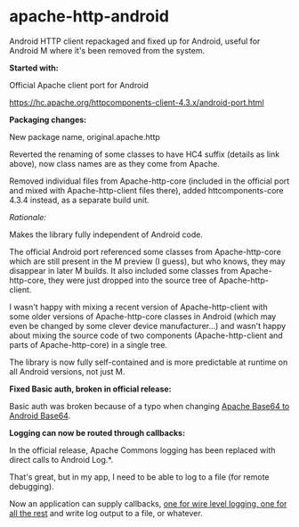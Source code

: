 # apache-http-android
Android HTTP client repackaged and fixed up for Android, useful for Android M where it's been removed from the system.

**Started with:**

Official Apache client port for Android

https://hc.apache.org/httpcomponents-client-4.3.x/android-port.html

**Packaging changes:**

New package name, original.apache.http

Reverted the renaming of some classes to have HC4 suffix (details as link above), now class names are as they come from Apache.

Removed individual files from Apache-http-core (included in the official port and mixed with Apache-http-client files there), added httcomponents-core 4.3.4 instead, as a separate build unit.

*Rationale:*

Makes the library fully independent of Android code.

The official Android port referenced some classes from Apache-http-core which are still present in the M preview (I guess), but who knows, they may disappear in later M builds. It also included some classes from Apache-http-core, they were just dropped into the source tree of Apache-http-client.

I wasn't happy with mixing a recent version of Apache-http-client with some older versions of Apache-http-core classes in Android (which may even be changed by some clever device manufacturer...) and wasn't happy about mixing the source code of two components (Apache-http-client and parts of Apache-http-core) in a single tree.

The library is now fully self-contained and is more predictable at runtime on all Android versions, not just M.

**Fixed Basic auth, broken in official release:**

Basic auth was broken because of a typo when changing [Apache Base64 to Android Base64]( https://github.com/kmansoft/apache-http-android/commit/1f748ecc3ef765deea97fa2d86aa4db8d40b0342).

**Logging can now be routed through callbacks:**

In the official release, Apache Commons logging has been replaced with direct calls to Android Log.*.

That's great, but in my app, I need to be able to log to a file (for remote debugging).

Now an application can supply callbacks, [one for wire level logging, one for all the rest](https://github.com/kmansoft/apache-http-android/tree/master/httpcomponents-client-android/src/org/kman/apache/http/logging) and write log output to a file, or whatever.
